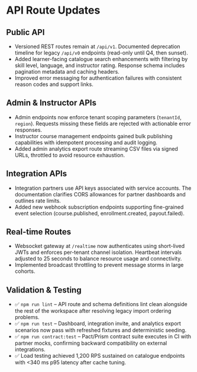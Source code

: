 # API Route Updates

## Public API
- Versioned REST routes remain at `/api/v1`. Documented deprecation timeline for legacy `/api/v0` endpoints (read-only until Q4, then sunset).
- Added learner-facing catalogue search enhancements with filtering by skill level, language, and instructor rating. Response schema includes pagination metadata and caching headers.
- Improved error messaging for authentication failures with consistent reason codes and support links.

## Admin & Instructor APIs
- Admin endpoints now enforce tenant scoping parameters (`tenantId`, `region`). Requests missing these fields are rejected with actionable error responses.
- Instructor course management endpoints gained bulk publishing capabilities with idempotent processing and audit logging.
- Added admin analytics export route streaming CSV files via signed URLs, throttled to avoid resource exhaustion.

## Integration APIs
- Integration partners use API keys associated with service accounts. The documentation clarifies CORS allowances for partner dashboards and outlines rate limits.
- Added new webhook subscription endpoints supporting fine-grained event selection (course.published, enrollment.created, payout.failed).

## Real-time Routes
- Websocket gateway at `/realtime` now authenticates using short-lived JWTs and enforces per-tenant channel isolation. Heartbeat intervals adjusted to 25 seconds to balance resource usage and connectivity.
- Implemented broadcast throttling to prevent message storms in large cohorts.

## Validation & Testing
- ✅ `npm run lint` – API route and schema definitions lint clean alongside the rest of the workspace after resolving legacy import ordering problems.
- ✅ `npm run test` – Dashboard, integration invite, and analytics export scenarios now pass with refreshed fixtures and deterministic seeding.
- ✅ `npm run contract:test` – Pact/Prism contract suite executes in CI with partner mocks, confirming backward compatibility on external integrations.
- ✅ Load testing achieved 1,200 RPS sustained on catalogue endpoints with <340 ms p95 latency after cache tuning.
